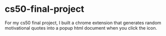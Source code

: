 # cs50-final-project
For my cs50 final project, I built a chrome extension that generates random motivational quotes into a popup html document when you click the icon.
